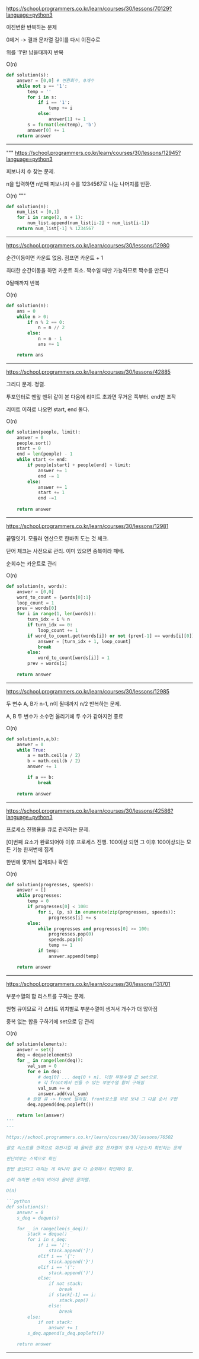 https://school.programmers.co.kr/learn/courses/30/lessons/70129?language=python3

이진변환 반복하는 문제

0제거 -> 결과 문자열 길이를 다시 이진수로

위를 '1'만 남을때까지 반복

O(n)

```python
def solution(s):
    answer = [0,0] # 변환회수, 0개수
    while not s == '1':
        temp = ''
        for i in s:
            if i == '1':
                temp += i
            else:
                answer[1] += 1
        s = format(len(temp), 'b')
        answer[0] += 1
    return answer
```
---
"""
https://school.programmers.co.kr/learn/courses/30/lessons/12945?language=python3

피보나치 수 찾는 문제. 

n을 입력하면 n번째 피보나치 수를 1234567로 나눈 나머지를 반환.

O(n)
"""

```python
def solution(n):
    num_list = [0,1]
    for i in range(2, n + 1):
        num_list.append(num_list[i-2] + num_list[i-1])
    return num_list[-1] % 1234567
```
---

https://school.programmers.co.kr/learn/courses/30/lessons/12980

순간이동이면 카운트 없음. 점프면 카운트 + 1

최대한 순간이동을 하면 카운트 최소. 짝수일 때만 가능하므로 짝수를 만든다

0될때까지 반복

O(n)

```python
def solution(n):
    ans = 0
    while n > 0:
        if n % 2 == 0:
            n = n // 2
        else:
            n = n - 1
            ans += 1

    return ans
```
---

https://school.programmers.co.kr/learn/courses/30/lessons/42885

그리디 문제. 정렬.

투포인터로 맨앞 맨뒤 같이 본 다음에 리미트 초과면 무거운 쪽부터. end만 조작

리미트 이하로 나오면 start, end 둘다.

O(n)

```python
def solution(people, limit):
    answer = 0
    people.sort()
    start = 0
    end = len(people) - 1
    while start <= end:
        if people[start] + people[end] > limit:
            answer += 1
            end -= 1
        else:
            answer += 1
            start += 1
            end -=1
    
    return answer
```
---

https://school.programmers.co.kr/learn/courses/30/lessons/12981

끝말잇기. 모듈러 연산으로 한바퀴 도는 것 체크. 

단어 체크는 사전으로 관리. 이미 있으면 중복이라 패배. 

순회수는 카운트로 관리

O(n)

```python
def solution(n, words):
    answer = [0,0]
    word_to_count = {words[0]:1}
    loop_count = 1
    prev = words[0]
    for i in range(1, len(words)):
        turn_idx = i % n
        if turn_idx == 0:
            loop_count += 1
        if word_to_count.get(words[i]) or not (prev[-1] == words[i][0]):
            answer = [turn_idx + 1, loop_count]
            break
        else:
            word_to_count[words[i]] = 1
        prev = words[i]
        
    return answer
```
---
https://school.programmers.co.kr/learn/courses/30/lessons/12985

두 변수 A, B가 n-1, n이 될때까지 n/2 반복하는 문제. 

A, B 두 변수가 소수면 올리기에 두 수가 같아지면 종료

O(n)

```python
def solution(n,a,b):
    answer = 0
    while True:
        a = math.ceil(a / 2)
        b = math.ceil(b / 2)
        answer += 1

        if a == b:
            break
        
    return answer
```
---

https://school.programmers.co.kr/learn/courses/30/lessons/42586?language=python3

프로세스 진행율을 큐로 관리하는 문제. 

[0]번째 요소가 완료되어야 이후 프로세스 진행. 100이상 되면 그 이후 100이상되는 모든 기능 한꺼번에 집계

한번에 몇개씩 집계되나 확인

O(n)

```python
def solution(progresses, speeds):
    answer = []
    while progresses:
        temp = 0
        if progresses[0] < 100:
            for i, (p, s) in enumerate(zip(progresses, speeds)):
                progresses[i] += s
        else:
            while progresses and progresses[0] >= 100:
                progresses.pop(0)
                speeds.pop(0)
                temp += 1
            if temp:
                answer.append(temp)

    return answer
```
---
https://school.programmers.co.kr/learn/courses/30/lessons/131701

부분수열의 합 리스트를 구하는 문제.

원형 큐이므로 각 스타트 위치별로 부분수열이 생겨서 개수가 더 많아짐

중복 없는 합을 구하기에 set으로 답 관리

O(n)

```python
def solution(elements):
    answer = set()
    deq = deque(elements)
    for _ in range(len(deq)):
        val_sum = 0
        for e in deq:
            # deq[0] ... deq[0 + n]. 더한 부분수열 값 set으로.
            # 각 front에서 만들 수 있는 부분수열 합이 구해짐
            val_sum += e
            answer.add(val_sum)
        # 원형 큐 -> front 달라짐. front요소를 뒤로 보내 그 다음 순서 구현
        deq.append(deq.popleft())

    return len(answer)
'''
---

https://school.programmers.co.kr/learn/courses/30/lessons/76502

괄호 리스트를 한쪽으로 회전시킬 때 올바른 괄호 문자열이 몇개 나오는지 확인하는 문제

판단여부는 스택으로 확인

한번 끝났다고 마치는 게 아니라 결국 다 순회해서 확인해야 함.

순회 마치면 스택이 비어야 올바른 문자열.

O(n)

```python
def solution(s):
    answer = 0
    s_deq = deque(s)

    for _ in range(len(s_deq)):
        stack = deque()
        for i in s_deq:
            if i == '[':
                stack.append(']')
            elif i == '{':
                stack.append('}')
            elif i == '(':
                stack.append(')')
            else:
                if not stack:
                    break
                if stack[-1] == i:
                    stack.pop()
                else:
                    break
        else:
            if not stack:
                answer += 1
        s_deq.append(s_deq.popleft())

    return answer
```
---
